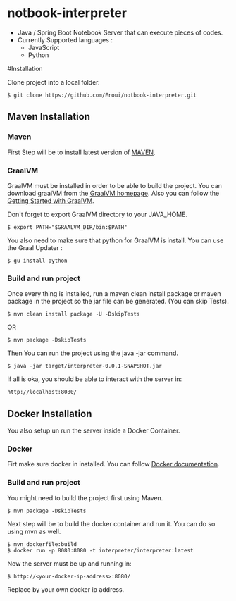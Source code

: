 # notbook-interpreter
- Java / Spring Boot Notebook Server that can execute pieces of codes.
- Currently Supported languages :
    - JavaScript
    - Python
    
#Installation 

Clone project into a local folder.

```$shell 
$ git clone https://github.com/Eroui/notbook-interpreter.git
```

## Maven Installation

### Maven 

First Step will be to install latest version of [MAVEN](https://maven.apache.org/).

### GraalVM 
GraalVM must be installed in order to be able to build the project. 
You can download graalVM from the [GraalVM homepage](https://www.graalvm.org/). 
Also you can follow the [Getting Started with GraalVM](https://www.graalvm.org/docs/getting-started/). 

Don't forget to export GraalVM directory to your JAVA_HOME.
```
$ export PATH="$GRAALVM_DIR/bin:$PATH"
```

You also need to make sure that python for GraalVM is install. You can use the Graal Updater :
```$shell
$ gu install python
```

### Build and run project 

Once every thing is installed, run a maven clean install package or maven package in the project so the jar file can be generated. (You can skip Tests).

````
$ mvn clean install package -U -DskipTests
````

OR 

````
$ mvn package -DskipTests
````

Then You can run the project using the java -jar command.

```
$ java -jar target/interpreter-0.0.1-SNAPSHOT.jar
```

If all is oka, you should be able to interact with the server in:
```
http://localhost:8080/
```

## Docker Installation

You also setup un run the server inside a Docker Container. 

### Docker 
Firt make sure docker in installed. You can follow [Docker documentation](https://docs.docker.com/install/).

### Build and run project

You might need to build the project first using Maven.

```
$ mvn package -DskipTests
```

Next step will be to build the docker container and run it. You can do so using mvn as well.

```
$ mvn dockerfile:build
$ docker run -p 8080:8080 -t interpreter/interpreter:latest
```

Now the server must be up and running in:

```
$ http://<your-docker-ip-address>:8080/
```

Replace <your-docker-ip-address> by your own docker ip address.